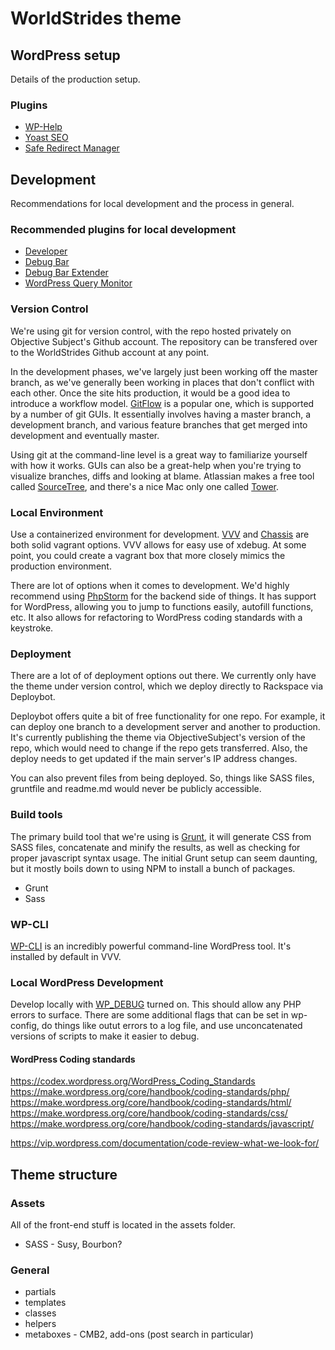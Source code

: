 # WorldStrides theme

## WordPress setup

Details of the production setup.

### Plugins

* [WP-Help](https://wordpress.org/plugins/wp-help/)
* [Yoast SEO](https://wordpress.org/plugins/wordpress-seo/)
* [Safe Redirect Manager](https://wordpress.org/plugins/safe-redirect-manager/)

## Development

Recommendations for local development and the process in general.

### Recommended plugins for local development

* [Developer](https://wordpress.org/plugins/developer/)
* [Debug Bar](https://wordpress.org/plugins/debug-bar/)
* [Debug Bar Extender](https://wordpress.org/plugins/debug-bar-extender/)
* [WordPress Query Monitor](https://wordpress.org/plugins/query-monitor/)

### Version Control

We're using git for version control, with the repo hosted privately on Objective Subject's Github account.
The repository can be transfered over to the WorldStrides Github account at any point. 

In the development phases, we've largely just been working off the master branch, as we've generally been
working in places that don't conflict with each other. Once the site hits production, it would be a good 
idea to introduce a workflow model. [GitFlow](http://nvie.com/posts/a-successful-git-branching-model/) is a
popular one, which is supported by a number of git GUIs. It essentially involves having a master branch, 
a development branch, and various feature branches that get merged into development and eventually master.

Using git at the command-line level is a great way to familiarize yourself with how it works. GUIs can also 
be a great-help when you're trying to visualize branches, diffs and looking at blame. Atlassian makes a free
tool called [SourceTree](https://www.sourcetreeapp.com/), and there's a nice Mac only one called 
[Tower](http://www.git-tower.com/).

### Local Environment

Use a containerized environment for development. [VVV](https://github.com/Varying-Vagrant-Vagrants/VVV) 
and [Chassis](http://chassis.io/) are both solid vagrant options. VVV allows for easy use of xdebug. 
At some point, you could create a vagrant box that more closely mimics the production environment.

There are lot of options when it comes to development. We'd highly recommend using
[PhpStorm](https://www.jetbrains.com/phpstorm/) for the backend side of things. It has support for WordPress, allowing you to jump to functions
easily, autofill functions, etc. It also allows for refactoring to WordPress coding standards with a keystroke.

### Deployment

There are a lot of of deployment options out there. We currently only have the theme under version control, which we
deploy directly to Rackspace via Deploybot. 

Deploybot offers quite a bit of free functionality for one repo. For example,
it can deploy one branch to a development server and another to production. It's currently publishing the theme via 
ObjectiveSubject's version of the repo, which would need to change if the repo gets transferred. Also, the deploy
needs to get updated if the main server's IP address changes.

You can also prevent files from being deployed. So, things like SASS files, gruntfile and readme.md would never be
publicly accessible.

### Build tools

The primary build tool that we're using is [Grunt](gruntjs.com/), it will generate CSS from SASS files, concatenate and minify the results, as well as checking for
proper javascript syntax usage. The initial Grunt setup can seem daunting, but it mostly boils down to using NPM to install a bunch of
packages.

* Grunt
* Sass

### WP-CLI

[WP-CLI](http://wp-cli.org) is an incredibly powerful command-line WordPress tool. It's installed by default in VVV.

### Local WordPress Development

Develop locally with [WP_DEBUG](http://codex.wordpress.org/WP_DEBUG) turned on. This should allow any PHP errors to surface.
There are some additional flags that can be set in wp-config, do things like outut errors to a log file, and use
unconcatenated versions of scripts to make it easier to debug.


#### WordPress Coding standards

https://codex.wordpress.org/WordPress_Coding_Standards
https://make.wordpress.org/core/handbook/coding-standards/php/
https://make.wordpress.org/core/handbook/coding-standards/html/
https://make.wordpress.org/core/handbook/coding-standards/css/
https://make.wordpress.org/core/handbook/coding-standards/javascript/

https://vip.wordpress.com/documentation/code-review-what-we-look-for/

## Theme structure

### Assets

All of the front-end stuff is located in the assets folder.

* SASS - Susy, Bourbon?

### General

* partials
* templates
* classes
* helpers
* metaboxes - CMB2, add-ons (post search in particular)